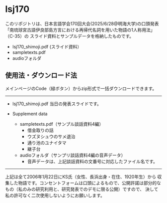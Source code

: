 # lsj170
このリポジトリは、日本言語学会170回大会(2025/6/28@明海大学)の口頭発表「南琉球宮古語伊良部島方言における再帰代名詞を用いた物語の1人称用法」（C-35）の
スライド資料とサンプルデータを格納したものです。
- lsj170_shimoji.pdf (スライド資料）
- sampletexts.pdf
- audioフォルダ

## 使用法・ダウンロード法
メインページのCode（緑ボタン）からzip形式で一括ダウンロードできます。


---

- lsj170_shimoji.pdf
当日の発表スライドです。

- Supplement data
  - sampletexts.pdf（サンプル談話資料4編）
      - 借金取りの話
      - ウズヌシュウのサメ退治
      - 通り池のユナイタマ
      - 継子台
  - audioフォルダ（サンプリ談話資料4編の音声データ）
    - 音声データは、上記談話資料の文番号に対応したファイル名です。

--- 

上記は全て2006年1月22日にKS氏（女性、長浜出身・在住、1920年生）から
収集した物語です。コンセントフォームは口頭によるもので、公開許諾は部分的なもの（私のみの研究利用と、研究発表でのデモに限る公開）ですので、
決して私の許可なく二次使用しないようにお願いします。




